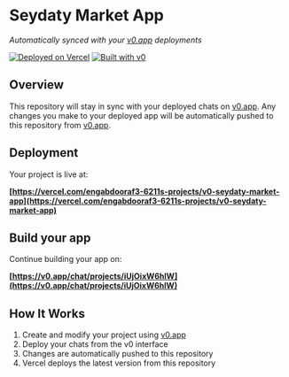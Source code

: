 # Seydaty Market App

*Automatically synced with your [v0.app](https://v0.app) deployments*

[![Deployed on Vercel](https://img.shields.io/badge/Deployed%20on-Vercel-black?style=for-the-badge&logo=vercel)](https://vercel.com/engabdooraf3-6211s-projects/v0-seydaty-market-app)
[![Built with v0](https://img.shields.io/badge/Built%20with-v0.app-black?style=for-the-badge)](https://v0.app/chat/projects/iUjOixW6hlW)

## Overview

This repository will stay in sync with your deployed chats on [v0.app](https://v0.app).
Any changes you make to your deployed app will be automatically pushed to this repository from [v0.app](https://v0.app).

## Deployment

Your project is live at:

**[https://vercel.com/engabdooraf3-6211s-projects/v0-seydaty-market-app](https://vercel.com/engabdooraf3-6211s-projects/v0-seydaty-market-app)**

## Build your app

Continue building your app on:

**[https://v0.app/chat/projects/iUjOixW6hlW](https://v0.app/chat/projects/iUjOixW6hlW)**

## How It Works

1. Create and modify your project using [v0.app](https://v0.app)
2. Deploy your chats from the v0 interface
3. Changes are automatically pushed to this repository
4. Vercel deploys the latest version from this repository